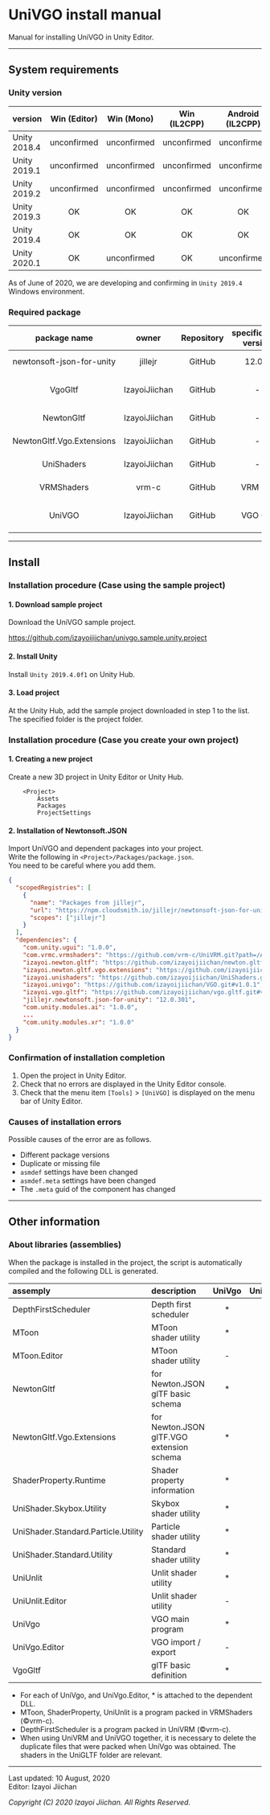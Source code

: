 # UniVGO install manual

Manual for installing UniVGO in Unity Editor.

___
## System requirements

### Unity version

|version|Win (Editor)|Win (Mono)|Win (IL2CPP)|Android (IL2CPP)|iOS|
|:---|:---:|:---:|:---:|:---:|:---:|
|Unity 2018.4|unconfirmed|unconfirmed|unconfirmed|unconfirmed|unconfirmed|
|Unity 2019.1|unconfirmed|unconfirmed|unconfirmed|unconfirmed|unconfirmed|
|Unity 2019.2|unconfirmed|unconfirmed|unconfirmed|unconfirmed|unconfirmed|
|Unity 2019.3|OK|OK|OK|OK|unconfirmed|
|Unity 2019.4|OK|OK|OK|OK|unconfirmed|
|Unity 2020.1|OK|unconfirmed|OK|unconfirmed|unconfirmed|

As of June of 2020, we are developing and confirming in `Unity 2019.4` Windows environment.

### Required package

|package name|owner|Repository|specification version|program version|release date|
|:---:|:---:|:---:|:---:|:---:|:---:|
|newtonsoft-json-for-unity|jillejr|GitHub|12.0.3|12.0.301|20 Jan, 2020|
|VgoGltf|IzayoiJiichan|GitHub|-|1.0.1|10 Aug, 2020|
|NewtonGltf|IzayoiJiichan|GitHub|-|1.0.0|7 Aug, 2020|
|NewtonGltf.Vgo.Extensions|IzayoiJiichan|GitHub|-|1.0.0|7 Aug, 2020|
|UniShaders|IzayoiJiichan|GitHub|-|1.0.0|5 Aug, 2020|
|VRMShaders|vrm-c|GitHub|VRM 0.0|0.56.0|3 Jul, 2020|
|UniVGO|IzayoiJiichan|GitHub|VGO 0.6|1.0.1|10 Aug, 2020|

___
## Install

### Installation procedure (Case using the sample project)


#### 1. Download sample project

Download the UniVGO sample project.

https://github.com/izayoijiichan/univgo.sample.unity.project

#### 2. Install Unity

Install `Unity 2019.4.0f1` on Unity Hub.

#### 3. Load project

At the Unity Hub, add the sample project downloaded in step 1 to the list.  
The specified folder is the project folder.


### Installation procedure (Case you create your own project)


#### 1. Creating a new project

Create a new 3D project in Unity Editor or Unity Hub.

```
    <Project>
        Assets
        Packages
        ProjectSettings
```

#### 2. Installation of Newtonsoft.JSON

Import UniVGO and dependent packages into your project.  
Write the following in `<Project>/Packages/package.json`.  
You need to be careful where you add them.

```json
{
  "scopedRegistries": [
    {
      "name": "Packages from jillejr",
      "url": "https://npm.cloudsmith.io/jillejr/newtonsoft-json-for-unity/",
      "scopes": ["jillejr"]
    }
  ],
  "dependencies": {
    "com.unity.ugui": "1.0.0",
    "com.vrmc.vrmshaders": "https://github.com/vrm-c/UniVRM.git?path=/Assets/VRMShaders#v0.56.0",
    "izayoi.newton.gltf": "https://github.com/izayoijiichan/newton.gltf.git#v1.0.0",
    "izayoi.newton.gltf.vgo.extensions": "https://github.com/izayoijiichan/newton.gltf.vgo.extensions.git#v1.0.0",
    "izayoi.unishaders": "https://github.com/izayoijiichan/UniShaders.git#v1.0.0",
    "izayoi.univgo": "https://github.com/izayoijiichan/VGO.git#v1.0.1",
    "izayoi.vgo.gltf": "https://github.com/izayoijiichan/vgo.gltf.git#v1.0.1",
    "jillejr.newtonsoft.json-for-unity": "12.0.301",
    "com.unity.modules.ai": "1.0.0",
    ...
    "com.unity.modules.xr": "1.0.0"
  }
}
```


### Confirmation of installation completion

1. Open the project in Unity Editor.
2. Check that no errors are displayed in the Unity Editor console.
3. Check that the menu item `[Tools]` > `[UniVGO]` is displayed on the menu bar of Unity Editor.

### Causes of installation errors

Possible causes of the error are as follows.

- Different package versions
- Duplicate or missing file
- `asmdef` settings have been changed
- `asmdef.meta` settings have been changed
- The `.meta` guid of the component has changed

___
## Other information


### About libraries (assemblies)

When the package is installed in the project, the script is automatically compiled and the following DLL is generated.

|assemply|description|UniVgo|UniVgo.Editor|
|:---|:---|:---:|:---:|
|DepthFirstScheduler|Depth first scheduler|*|*|
|MToon|MToon shader utility|*|*|
|MToon.Editor|MToon shader utility|-|*|
|NewtonGltf|for Newton.JSON glTF basic schema|*|*|
|NewtonGltf.Vgo.Extensions|for Newton.JSON glTF.VGO extension schema|*|*|
|ShaderProperty.Runtime|Shader property information|*|*|
|UniShader.Skybox.Utility|Skybox shader utility|*|*|
|UniShader.Standard.Particle.Utility|Particle shader utility|*|*|
|UniShader.Standard.Utility|Standard shader utility|*|*|
|UniUnlit|Unlit shader utility|*|*|
|UniUnlit.Editor|Unlit shader utility|-|*|
|UniVgo|VGO main program|*|*|
|UniVgo.Editor|VGO import / export|-|*|
|VgoGltf|glTF basic definition|*|*|

- For each of UniVgo, and UniVgo.Editor, * is attached to the dependent DLL.
- MToon, ShaderProperty, UniUnlit is a program packed in VRMShaders (©vrm-c).
- DepthFirstScheduler is a program packed in UniVRM (©vrm-c).
- When using UniVRM and UniVGO together, it is necessary to delete the duplicate files that were packed when UniVgo was obtained. The shaders in the UniGLTF folder are relevant.

___
Last updated: 10 August, 2020  
Editor: Izayoi Jiichan

*Copyright (C) 2020 Izayoi Jiichan. All Rights Reserved.*
